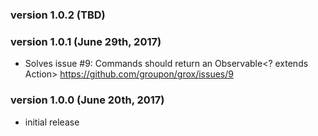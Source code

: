 ### version 1.0.2 (TBD)

### version 1.0.1 (June 29th, 2017)

* Solves issue #9: Commands should return an Observable<? extends Action>
https://github.com/groupon/grox/issues/9

### version 1.0.0 (June 20th, 2017)

* initial release 
